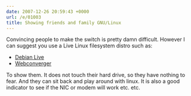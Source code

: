 ```yaml
---
date: 2007-12-26 20:59:43 +0000
url: /e/01003
title: Showing friends and family GNU/Linux
---
```



Convincing people to make the switch is pretty damn difficult. However I can suggest you use a Live Linux filesystem distro such as:

* [Debian Live](http://debian-live.alioth.debian.org/)
* [Webconverger](http://webconverger.com/)

To show them. It does not touch their hard drive, so they have nothing to fear. And they can sit back and play around with linux. It is also a good indicator to see if the NIC or modem will work etc. etc.
